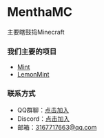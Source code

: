 # MenthaMC
主要瞎鼓捣Minecraft

### 我们主要的项目
 - [Mint](https://www.github.com/MenthaMC/Mint)
 - [LemonMint](https://www.github.com/MenthaMC/LemonMint)

### 联系方式
 - QQ群聊：[点击加入](https://qm.qq.com/q/RKzZJH4JKW)
 - Discord：[点击加入](https://discord.com/invite/39K7Jz4F)
 - 邮箱：[3167717663@qq.com](mailto:3167717663@qq.com)
